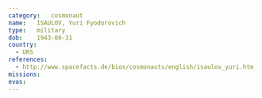 ```yaml
---
category:	cosmonaut
name:	ISAULOV, Yuri Fyodorovich
type:	military
dob:	1943-08-31
country:
  - URS
references:
  - http://www.spacefacts.de/bios/cosmonauts/english/isaulov_yuri.htm
missions:
evas:
---
```

